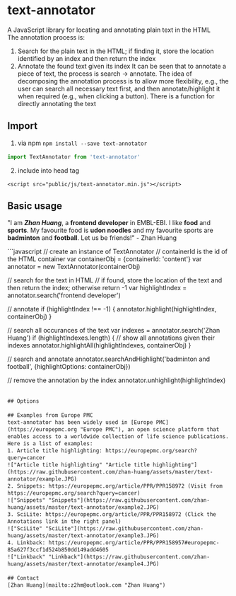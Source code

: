 # text-annotator
A JavaScript library for locating and annotating plain text in the HTML<br />
The annotation process is:
1. Search for the plain text in the HTML; if finding it, store the location identified by an index and then return the index
2. Annotate the found text given its index
It can be seen that to annotate a piece of text, the process is search -> annotate. The idea of decomposing the annotation process is to allow more flexibility, e.g., the user can search all necessary text first, and then annotate/highlight it when required (e.g., when clicking a button). There is a function for directly annotating the text

## Import
1. via npm
`npm install --save text-annotator`
```javascript
import TextAnnotator from 'text-annotator'
```
2. include into head tag
```
<script src="public/js/text-annotator.min.js"></script>
```

## Basic usage
<p id="content">"I am <b><i>Zhan Huang</i></b>, a <b>frontend developer</b> in EMBL-EBI. I like <b>food</b> and <b>sports</b>. My favourite food is <b>udon&nbsp;noodles</b> and my favourite sports are <b>badminton</b> and <b>football</b>. Let us be friends!" - Zhan Huang</p>
```javascript
// create an instance of TextAnnotator
// containerId is the id of the HTML container
var containerObj = {containerId: 'content'}
var annotator = new TextAnnotator(containerObj)

// search for the text in HTML
// if found, store the location of the text and then return the index; otherwise return -1
var highlightIndex = annotator.search('frontend developer')

// annotate
if (highlightIndex !== -1) {
  annotator.highlight(highlightIndex, containerObj)
}

// search all occurances of the text
var indexes = annotator.search('Zhan Huang')
if (highlightIndexes.length) {
  // show all annotations given their indexes
  annotator.highlightAll(highlightIndexes, containerObj)
}

// search and annotate
annotator.searchAndHighlight('badminton and football', {highlightOptions: containerObj})

// remove the annotation by the index
annotator.unhighlight(highlightIndex)
```

## Options

## Examples from Europe PMC
text-annotator has been widely used in [Europe PMC](https://europepmc.org "Europe PMC"), an open science platform that enables access to a worldwide collection of life science publications. Here is a list of examples:
1. Article title highlighting: https://europepmc.org/search?query=cancer
!["Article title highlighting" "Article title highlighting"](https://raw.githubusercontent.com/zhan-huang/assets/master/text-annotator/example.JPG)
2. Snippets: https://europepmc.org/article/PPR/PPR158972 (Visit from https://europepmc.org/search?query=cancer)
!["Snippets" "Snippets"](https://raw.githubusercontent.com/zhan-huang/assets/master/text-annotator/example2.JPG)
3. SciLite: https://europepmc.org/article/PPR/PPR158972 (Click the Annotations link in the right panel)
!["SciLite" "SciLite"](https://raw.githubusercontent.com/zhan-huang/assets/master/text-annotator/example3.JPG)
4. Linkback: https://europepmc.org/article/PPR/PPR158957#europepmc-85a627f3ccf1d524b850dd149add4605
!["Linkback" "Linkback"](https://raw.githubusercontent.com/zhan-huang/assets/master/text-annotator/example4.JPG)

## Contact
[Zhan Huang](mailto:z2hm@outlook.com "Zhan Huang")
